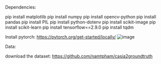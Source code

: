 Dependencies:

pip install matplotlib
pip install numpy
pip install opencv-python
pip install pandas
pip install PIL
pip install python-dotenv
pip install scikit-image
pip install scikit-learn
pip install tensorflow==2.9.0
pip install tqdm

Install pytorch: https://pytorch.org/get-started/locally/
![image](https://user-images.githubusercontent.com/33373459/220233513-11d96d11-0686-45ab-9308-037a5b30a23c.png)

Data:

download the dataset: https://github.com/namtpham/casia2groundtruth
